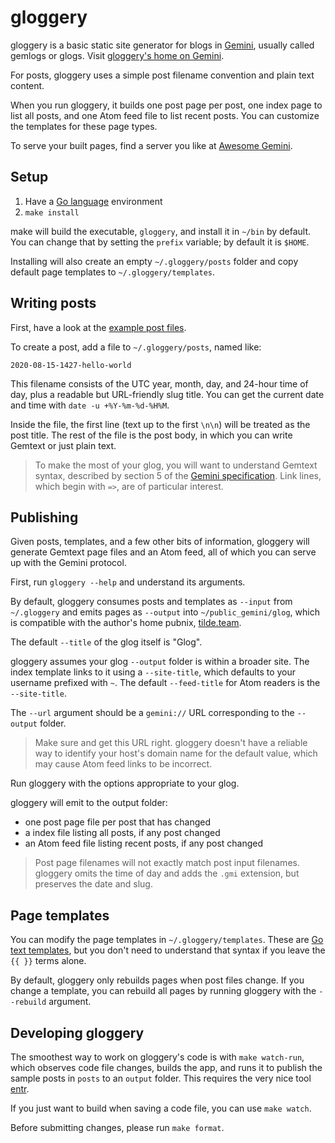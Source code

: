 # gloggery

gloggery is a basic static site generator for blogs in [Gemini](https://gemini.circumlunar.space), usually called gemlogs or glogs. Visit [gloggery's home on Gemini](gemini://tilde.team/~easeout/gloggery).

For posts, gloggery uses a simple post filename convention and plain text content.

When you run gloggery, it builds one post page per post, one index page to list all posts, and one Atom feed file to list recent posts. You can customize the templates for these page types.

To serve your built pages, find a server you like at [Awesome Gemini](https://github.com/kr1sp1n/awesome-gemini).

## Setup

1. Have a [Go language](https://golang.org) environment
2. `make install`

make will build the executable, `gloggery`, and install it in `~/bin` by default. You can change that by setting the `prefix` variable; by default it is `$HOME`.

Installing will also create an empty `~/.gloggery/posts` folder and copy default page templates to `~/.gloggery/templates`.

## Writing posts

First, have a look at the [example post files](https://github.com/kconner/gloggery/tree/main/posts).

To create a post, add a file to `~/.gloggery/posts`, named like:

`2020-08-15-1427-hello-world`

This filename consists of the UTC year, month, day, and 24-hour time of day, plus a readable but URL-friendly slug title. You can get the current date and time with `date -u +%Y-%m-%d-%H%M`.

Inside the file, the first line (text up to the first `\n\n`) will be treated as the post title. The rest of the file is the post body, in which you can write Gemtext or just plain text.

> To make the most of your glog, you will want to understand Gemtext syntax, described by section 5 of the [Gemini specification](https://gemini.circumlunar.space/docs/specification.html). Link lines, which begin with `=>`, are of particular interest.

## Publishing

Given posts, templates, and a few other bits of information, gloggery will generate Gemtext page files and an Atom feed, all of which you can serve up with the Gemini protocol.

First, run `gloggery --help` and understand its arguments.

By default, gloggery consumes posts and templates as `--input` from `~/.gloggery` and emits pages as `--output` into `~/public_gemini/glog`, which is compatible with the author's home pubnix, [tilde.team](https://tilde.team).

The default `--title` of the glog itself is "Glog".

gloggery assumes your glog `--output` folder is within a broader site. The index template links to it using a `--site-title`, which defaults to your username prefixed with `~`. The default `--feed-title` for Atom readers is the `--site-title`.

The `--url` argument should be a `gemini://` URL corresponding to the `--output` folder.

> Make sure and get this URL right. gloggery doesn't have a reliable way to identify your host's domain name for the default value, which may cause Atom feed links to be incorrect.

Run gloggery with the options appropriate to your glog.

gloggery will emit to the output folder:

- one post page file per post that has changed
- a index file listing all posts, if any post changed
- an Atom feed file listing recent posts, if any post changed

> Post page filenames will not exactly match post input filenames. gloggery omits the time of day and adds the `.gmi` extension, but preserves the date and slug.

## Page templates

You can modify the page templates in `~/.gloggery/templates`. These are [Go text templates](https://golang.org/pkg/text/template/), but you don't need to understand that syntax if you leave the `{{ }}` terms alone.

By default, gloggery only rebuilds pages when post files change. If you change a template, you can rebuild all pages by running gloggery with the `--rebuild` argument.

## Developing gloggery

The smoothest way to work on gloggery's code is with `make watch-run`, which observes code file changes, builds the app, and runs it to publish the sample posts in `posts` to an `output` folder. This requires the very nice tool [entr](http://eradman.com/entrproject/).

If you just want to build when saving a code file, you can use `make watch`.

Before submitting changes, please run `make format`.
